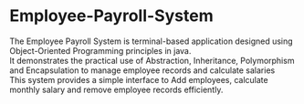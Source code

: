 # Employee-Payroll-System
The Employee Payroll System is terminal-based application designed using Object-Oriented Programming principles in java.
<br> It demonstrates the practical use of Abstraction, Inheritance, Polymorphism and Encapsulation to manage employee records and calculate salaries
<br> This system provides a simple interface to Add employees, calculate monthly salary and remove employee records efficiently.
